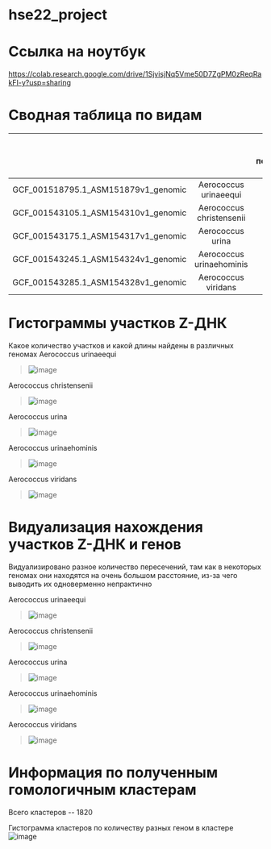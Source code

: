 # hse22_project

# Ссылка на ноутбук
https://colab.research.google.com/drive/1SjvisjNq5Vme50D7ZgPM0zReqRakFI-y?usp=sharing

# Сводная таблица по видам

|  |  | количество последовательностей| Общая длина последовательностей |Количество найденных участков Z-днк | Общая длина | Процент покрытия генами | Количество генов |
| :---: | :---: | :---: | :---: | :---: | :---: | :---: | :---: |
| GCF_001518795.1_ASM151879v1_genomic | Aerococcus urinaeequi | 1(полный геном) | 2054328 | 1511 | 16327 | 85.590 | 1922 |
| GCF_001543105.1_ASM154310v1_genomic | Aerococcus christensenii | 1(полный геном) | 1634920 |1067 | 11551 | 87.009 | 1581 |
| GCF_001543175.1_ASM154317v1_genomic | Aerococcus urina | 1(полный геном) | 1974262 | 689 | 7431 | 86.675 | 1808|
| GCF_001543245.1_ASM154324v1_genomic | Aerococcus urinaehominis | 1(полный геном) | 1831400 |1095 | 11691 | 87.547 | 1718 |
| GCF_001543285.1_ASM154328v1_genomic | Aerococcus viridans | 1(полный геном) | 2199877 |1599 | 17273 | 83.898 | 2066 |

# Гистограммы участков Z-ДНК
Какое количество участков и какой длины найдены в различных геномах
Aerococcus urinaeequi
>![image](https://user-images.githubusercontent.com/65420132/173385548-2102f18a-1103-4110-93b6-1a83896b662d.png)  

Aerococcus christensenii
>![image](https://user-images.githubusercontent.com/65420132/173385739-f0c67e80-63ea-464a-8b60-1069a8613de7.png)

Aerococcus urina
>![image](https://user-images.githubusercontent.com/65420132/173385781-4b500119-2460-4465-b8f1-a62db4c337aa.png)

Aerococcus urinaehominis
>![image](https://user-images.githubusercontent.com/65420132/173385823-9c38783b-1999-4e06-b323-19187a16703e.png)

Aerococcus viridans
>![image](https://user-images.githubusercontent.com/65420132/173385904-e8b9943a-0441-4e36-a9c0-7b02654659b1.png)

# Видуализация нахождения участков Z-ДНК и генов
Видуализировано разное количество пересечений, там как в некоторых геномах они находятся на очень большом расстояние, из-за чего выводить их одноверменно непрактично  

Aerococcus urinaeequi
>![image](https://user-images.githubusercontent.com/65420132/173386688-deba7d75-1680-4895-9dd3-cce472a19347.png)

Aerococcus christensenii
>![image](https://user-images.githubusercontent.com/65420132/173386965-81df9408-be73-4fda-9e8e-b9d6e44ade66.png)

Aerococcus urina
>![image](https://user-images.githubusercontent.com/65420132/173387028-b43f7cc5-2169-4c48-9753-09129cbe4984.png)

Aerococcus urinaehominis
>![image](https://user-images.githubusercontent.com/65420132/173387062-f590fe45-ca32-469d-82e4-bc403b7d8dbf.png)

Aerococcus viridans
>![image](https://user-images.githubusercontent.com/65420132/173387113-6c6098c1-c673-4a70-81cf-983f276e7ab1.png)

# Информация по полученным гомологичным кластерам

Всего кластеров -- 1820

Гистограмма кластеров по количеству разных геном в кластере
![image](https://user-images.githubusercontent.com/65420132/173388296-b59e4f0f-0b5b-4ee9-ba75-5dd718239b5e.png)

